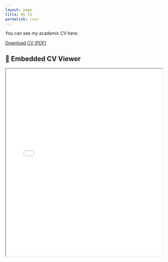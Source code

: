 ```yaml
---
layout: page
title: My CV
permalink: /cv/
---
```


You can see my academic CV here:

[Download CV (PDF)](/assets/files/Public_JorgensenCV.pdf)

## 📃 Embedded CV Viewer

<iframe src="/assets/files/Public_JorgensenCV.pdf" width="100%" height="600px"></iframe>